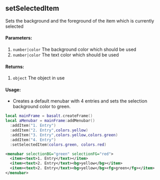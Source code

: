 ## setSelectedItem
Sets the background and the foreground of the item which is currently selected

#### Parameters: 
1. `number|color` The background color which should be used
2. `number|color` The text color which should be used

#### Returns:
1. `object` The object in use

#### Usage:
* Creates a default menubar with 4 entries and sets the selection background color to green.
```lua
local mainFrame = basalt.createFrame()
local aMenubar = mainFrame:addMenubar()
  :addItem("1. Entry")
  :addItem("2. Entry",colors.yellow)
  :addItem("3. Entry",colors.yellow,colors.green)
  :addItem("4. Entry")
  :setSelectedItem(colors.green, colors.red)
```
```xml
<menubar selectionBG="green" selectionFG="red">
  <item><text>1. Entry</text></item>
  <item><text>2. Entry</text><bg>yellow</bg></item>
  <item><text>2. Entry</text><bg>yellow</bg><fg>green</fg></item>
</menubar>
```